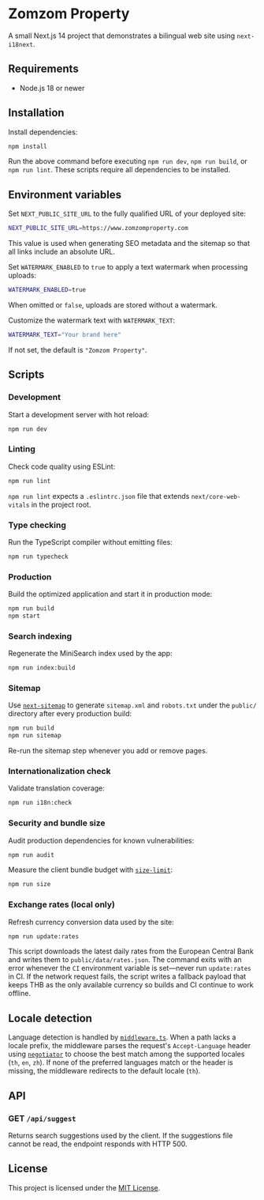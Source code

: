 # Zomzom Property

A small Next.js 14 project that demonstrates a bilingual web site using `next-i18next`.

## Requirements

- Node.js 18 or newer

## Installation

Install dependencies:

```bash
npm install
```

Run the above command before executing `npm run dev`, `npm run build`,
or `npm run lint`. These scripts require all dependencies to be installed.

## Environment variables

Set `NEXT_PUBLIC_SITE_URL` to the fully qualified URL of your deployed site:

```bash
NEXT_PUBLIC_SITE_URL=https://www.zomzomproperty.com
```

This value is used when generating SEO metadata and the sitemap so that all
links include an absolute URL.

Set `WATERMARK_ENABLED` to `true` to apply a text watermark when processing uploads:

```bash
WATERMARK_ENABLED=true
```

When omitted or `false`, uploads are stored without a watermark.

Customize the watermark text with `WATERMARK_TEXT`:

```bash
WATERMARK_TEXT="Your brand here"
```

If not set, the default is `"Zomzom Property"`.

## Scripts

### Development

Start a development server with hot reload:

```bash
npm run dev
```

### Linting

Check code quality using ESLint:

```bash
npm run lint
```

`npm run lint` expects a `.eslintrc.json` file that extends
`next/core-web-vitals` in the project root.

### Type checking

Run the TypeScript compiler without emitting files:

```bash
npm run typecheck
```

### Production

Build the optimized application and start it in production mode:

```bash
npm run build
npm start
```

### Search indexing

Regenerate the MiniSearch index used by the app:

```bash
npm run index:build
```

### Sitemap

Use [`next-sitemap`](https://github.com/iamvishnusankar/next-sitemap) to
generate `sitemap.xml` and `robots.txt` under the `public/` directory after
every production build:

```bash
npm run build
npm run sitemap
```

Re-run the sitemap step whenever you add or remove pages.

### Internationalization check

Validate translation coverage:

```bash
npm run i18n:check
```

### Security and bundle size

Audit production dependencies for known vulnerabilities:

```bash
npm run audit
```

Measure the client bundle budget with [`size-limit`](https://github.com/ai/size-limit):

```bash
npm run size
```

### Exchange rates (local only)

Refresh currency conversion data used by the site:

```bash
npm run update:rates
```

This script downloads the latest daily rates from the European Central Bank
and writes them to `public/data/rates.json`. The command exits with an error
whenever the `CI` environment variable is set—never run `update:rates` in CI.
If the network request fails, the script writes a fallback payload that keeps
THB as the only available currency so builds and CI continue to work offline.

## Locale detection

Language detection is handled by [`middleware.ts`](middleware.ts). When a path
lacks a locale prefix, the middleware parses the request's `Accept-Language`
header using [`negotiator`](https://www.npmjs.com/package/negotiator) to choose
the best match among the supported locales (`th`, `en`, `zh`). If none of the
preferred languages match or the header is missing, the middleware redirects to
the default locale (`th`).

## API

### GET `/api/suggest`

Returns search suggestions used by the client. If the suggestions file cannot
be read, the endpoint responds with HTTP 500.

## License

This project is licensed under the [MIT License](LICENSE).
